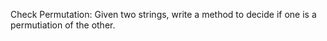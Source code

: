 Check Permutation: Given two strings, write a method to decide if one is a permutiation of the other.